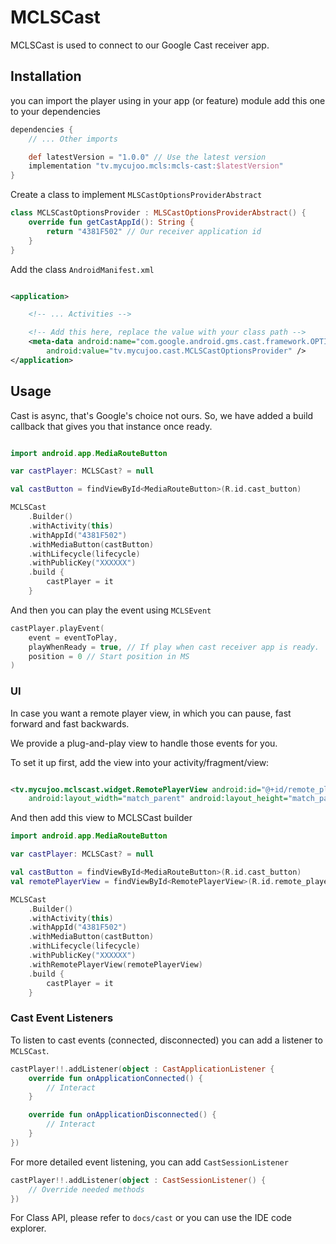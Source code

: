 # MCLSCast

MCLSCast is used to connect to our Google Cast receiver app.

## Installation

you can import the player using in your app (or feature) module add this one to your dependencies

```groovy
dependencies {
    // ... Other imports 

    def latestVersion = "1.0.0" // Use the latest version
    implementation "tv.mycujoo.mcls:mcls-cast:$latestVersion"
}
```

Create a class to implement `MLSCastOptionsProviderAbstract`

```kotlin
class MCLSCastOptionsProvider : MLSCastOptionsProviderAbstract() {
    override fun getCastAppId(): String {
        return "4381F502" // Our receiver application id
    }
}
```

Add the class `AndroidManifest.xml`

```xml

<application>

    <!-- ... Activities -->

    <!-- Add this here, replace the value with your class path -->
    <meta-data android:name="com.google.android.gms.cast.framework.OPTIONS_PROVIDER_CLASS_NAME"
        android:value="tv.mycujoo.cast.MCLSCastOptionsProvider" />
</application>


```

## Usage

Cast is async, that's Google's choice not ours. So, we have added a build callback that gives you
that instance once ready.

```kotlin

import android.app.MediaRouteButton

var castPlayer: MCLSCast? = null

val castButton = findViewById<MediaRouteButton>(R.id.cast_button)

MCLSCast
    .Builder()
    .withActivity(this)
    .withAppId("4381F502")
    .withMediaButton(castButton)
    .withLifecycle(lifecycle)
    .withPublicKey("XXXXXX")
    .build {
        castPlayer = it
    }

```

And then you can play the event using `MCLSEvent`

```kotlin
castPlayer.playEvent(
    event = eventToPlay,
    playWhenReady = true, // If play when cast receiver app is ready.
    position = 0 // Start position in MS
)
```

### UI

In case you want a remote player view, in which you can pause, fast forward and fast backwards.

We provide a plug-and-play view to handle those events for you.

To set it up first, add the view into your activity/fragment/view:

```xml

<tv.mycujoo.mclscast.widget.RemotePlayerView android:id="@+id/remote_player_view"
    android:layout_width="match_parent" android:layout_height="match_parent" />
```

And then add this view to MCLSCast builder

```kotlin
import android.app.MediaRouteButton

var castPlayer: MCLSCast? = null

val castButton = findViewById<MediaRouteButton>(R.id.cast_button)
val remotePlayerView = findViewById<RemotePlayerView>(R.id.remote_player_view)

MCLSCast
    .Builder()
    .withActivity(this)
    .withAppId("4381F502")
    .withMediaButton(castButton)
    .withLifecycle(lifecycle)
    .withPublicKey("XXXXXX")
    .withRemotePlayerView(remotePlayerView)
    .build {
        castPlayer = it
    }

```

### Cast Event Listeners

To listen to cast events (connected, disconnected) you can add a listener to `MCLSCast`.

```kotlin
castPlayer!!.addListener(object : CastApplicationListener {
    override fun onApplicationConnected() {
        // Interact
    }

    override fun onApplicationDisconnected() {
        // Interact
    }
})
```

For more detailed event listening, you can add `CastSessionListener`

```kotlin
castPlayer!!.addListener(object : CastSessionListener() {
    // Override needed methods
})
```

For Class API, please refer to `docs/cast` or you can use the IDE code explorer.